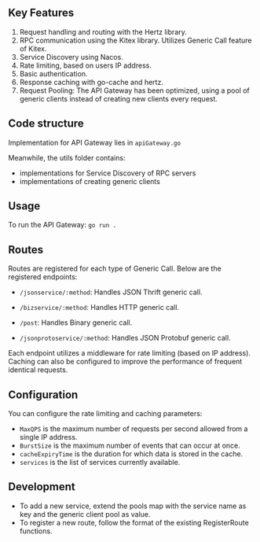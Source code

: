 ## Key Features
1. Request handling and routing with the Hertz library.
2. RPC communication using the Kitex library. Utilizes Generic Call feature of Kitex.
3. Service Discovery using Nacos.
4. Rate limiting, based on users IP address.
5. Basic authentication.
6. Response caching with go-cache and hertz.
7. Request Pooling: The API Gateway has been optimized, using a pool of generic clients instead of creating new clients every request.

## Code structure 
Implementation for API Gateway lies in `apiGateway.go`

Meanwhile, the utils folder contains:
* implementations for Service Discovery of RPC servers
* implementations of creating generic clients

## Usage
To run the API Gateway:
`go run .`

## Routes
Routes are registered for each type of Generic Call. Below are the registered endpoints:
* `/jsonservice/:method`: Handles JSON Thrift generic call.
* `/bizservice/:method`: Handles HTTP generic call.
* `/post`: Handles Binary generic call.

* `/jsonprotoservice/:method`: Handles JSON Protobuf generic call.

Each endpoint utilizes a middleware for rate limiting (based on IP address). Caching can also be configured to improve the performance of frequent identical requests.

## Configuration
You can configure the rate limiting and caching parameters:

* `MaxQPS` is the maximum number of requests per second allowed from a single IP address.
* `BurstSize` is the maximum number of events that can occur at once.
* `cacheExpiryTime` is the duration for which data is stored in the cache.
* `services` is the list of services currently available.

## Development
* To add a new service, extend the pools map with the service name as key and the generic client pool as value.
* To register a new route, follow the format of the existing RegisterRoute functions.
